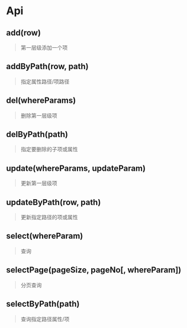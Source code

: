 # Api

## add(row)

> 第一层级添加一个项

## addByPath(row, path)

> 指定属性路径/项路径

## del(whereParams)

> 删除第一层级项

## delByPath(path)

> 指定要删除的子项或属性

## update(whereParams, updateParam)

> 更新第一层级项

## updateByPath(row, path)

> 更新指定路径的项或属性

## select(whereParam)

> 查询

## selectPage(pageSize, pageNo[, whereParam])

> 分页查询

## selectByPath(path)

> 查询指定路径属性/项
